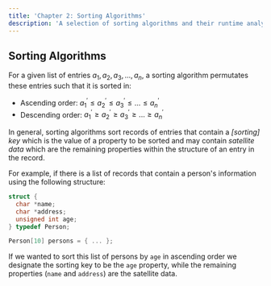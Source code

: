 ```yaml
---
title: 'Chapter 2: Sorting Algorithms'
description: 'A selection of sorting algorithms and their runtime analysis'
---
```


## Sorting Algorithms

For a given list of entries $a_{1}, a_{2}, a_{3}, ..., a_{n}$, a sorting algorithm 
permutates these entries such that it is sorted in:

- Ascending order: $a^{'}_1 \leq a^{'}_2 \leq a^{'}_3 \leq ... \leq a^{'}_n$
- Descending order: $a^{'}_1 \geq a^{'}_2 \geq a^{'}_3 \geq ... \geq a^{'}_n$

In general, sorting algorithms sort records of entries that contain a *[sorting] key* 
which is the value of a property to be sorted and may contain *satellite data* 
which are the remaining properties within the structure of an entry in the 
record.

For example, if there is a list of records that contain a person's information 
using the following structure:

```c
struct {
  char *name;
  char *address;
  unsigned int age;
} typedef Person;

Person[10] persons = { ... };
```

If we wanted to sort this list of persons by `age` in ascending order we designate
the sorting key to be the `age` property, while the remaining properties (`name` and 
`address`) are the satellite data.
